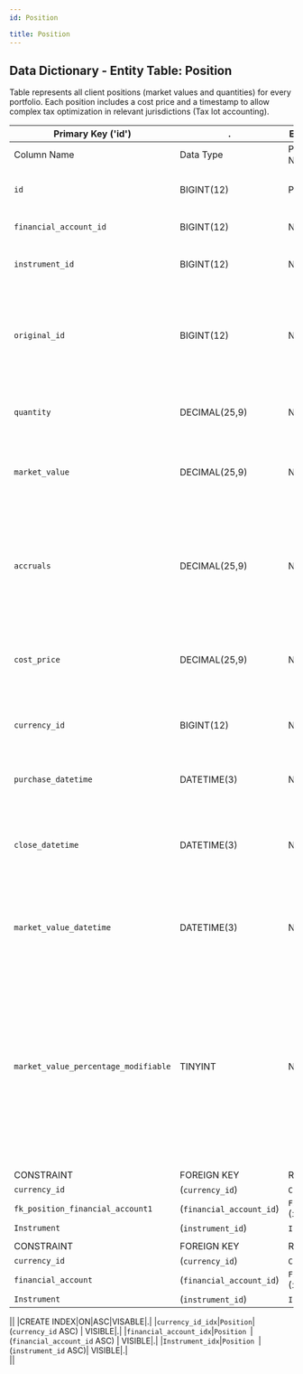 ```yaml
---
id: Position 

title: Position 
---
```


## Data Dictionary - Entity Table: Position 

Table represents all client positions (market values and quantities) for every portfolio. Each position includes a cost price and a timestamp to allow complex tax optimization in relevant jurisdictions (Tax lot accounting).

| Primary Key ('id')|.|ENGINE = InnoDB|.|.|
|---|---|---|---|---|
|Column Name|Data Type|PK Primary Key, NN-Not Null, Null|Example|Comments|
||
|`id`|BIGINT(12)|PK, NN|1|PrimaryKey-ID,(auto creates)|
|`financial_account_id`|BIGINT(12)|NOT NULL|1|ID of financial account-Mandatory|
|`instrument_id`|BIGINT(12)|NOT NULL|1|ID of the instrument Mandatory|
|`original_id`|BIGINT(12)|NULL|1|Orginal ID is used to support simulated positions by storing the link to the ID of the real position.|
|`quantity`|DECIMAL(25,9)|NOT NULL|100|Count of units purchased. Measured in items.|
|`market_value`|DECIMAL(25,9)|NOT NULL|2000|Market_value of the position. Measured in currency of portfolio|
|`accruals`|DECIMAL(25,9)|NOT NULL|20|Accrued absolute amount of the interest or dividend of the position. Best to be maintained as cumulative value.|
|`cost_price`|DECIMAL(25,9)|NOT NULL|54|Purchase Price of the position. Measured in currency of the instrument|
|`currency_id`|BIGINT(12)|NOT NULL|1|ID of the currency of the instrument for this position.|
|`purchase_datetime`|DATETIME(3)|NOT NULL|1/1/2020  12:30:00 PM|Date when the instrument was purchased|
|`close_datetime`|DATETIME(3)|NOT NULL|12/31/9999  12:30:00 PM|Date when the Position is closed. If not closed - default value is '12/31/9999'|
|`market_value_datetime`|DATETIME(3)|NOT NULL|1/1/2020  12:30:00 PM|Date when the market value of the position has been updated from the Price table.|
|`market_value_percentage_modifiable`|TINYINT|NOT NULL|1|Flag whether the market value percentage is modifiable. Determines whether user (client advisor) can modify position share (in percentages) and trigger a new proposal/trade or not.|
||
|CONSTRAINT|FOREIGN KEY|REFERENCES|ON DELETE|ON UPDATE|
|`currency_id`|(`currency_id`)|`Currency` (`id`)| NO ACTION|NO ACTION|
|`fk_position_financial_account1`|(`financial_account_id`)|`Financial_Account` (`id`)| NO ACTION|NO ACTION|
|`Instrument`|(`instrument_id`)|`Instrument` (`id`)| NO ACTION|NO ACTION|
||
|CONSTRAINT|FOREIGN KEY|REFERENCES|ON DELETE|ON UPDATE|
|`currency_id`|(`currency_id`)|`Currency` (`id`)|NO ACTION|NO ACTION|
|`financial_account`|(`financial_account_id`)|`Financial_Account` (`id`)|NO ACTION|NO ACTION|
|`Instrument`|(`instrument_id`)|`Instrument` (`id`)|NO ACTION|NO ACTION|

||
|CREATE INDEX|ON|ASC|VISABLE|.|
|`currency_id_idx`|`Position`|(`currency_id` ASC) | VISIBLE|.|
|`financial_account_idx`|`Position `|(`financial_account_id` ASC) | VISIBLE|.|
|`Instrument_idx`|`Position `|(`instrument_id` ASC)| VISIBLE|.|  
||
 

